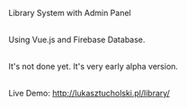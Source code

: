 Library System with Admin Panel<br /><br />

Using Vue.js and Firebase Database.<br /><br />

It's not done yet. It's very early alpha version.<br /><br />

Live Demo: http://lukasztucholski.pl/library/